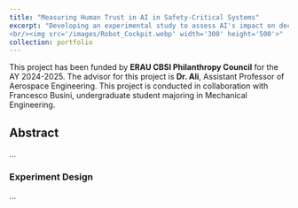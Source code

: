 ```yaml
---
title: "Measuring Human Trust in AI in Safety-Critical Systems"
excerpt: "Developing an experimental study to assess AI's impact on decision-making in aviation safety.
<br/><img src='/images/Robot_Cockpit.webp' width='300' height='500'>"
collection: portfolio
---
```


This project has been funded by **ERAU CBSI Philanthropy Council** for the AY 2024-2025. The advisor for this project is **Dr. Ali**, Assistant Professor of Aerospace Engineering. This project is conducted in collaboration with Francesco Busini, undergraduate student majoring in Mechanical Engineering.

## Abstract

...

### Experiment Design

...
